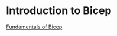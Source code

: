 # Introduction to Bicep

[Fundamentals of Bicep](https://learn.microsoft.com/en-us/training/paths/fundamentals-bicep/)